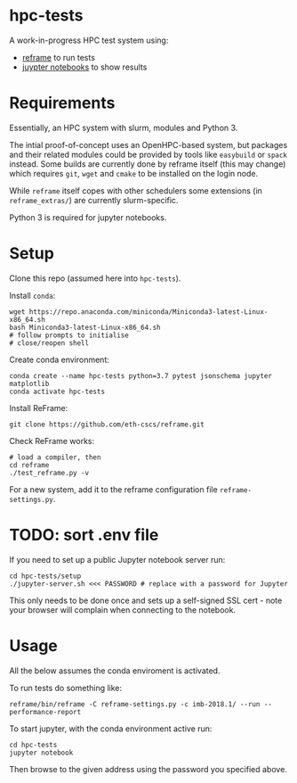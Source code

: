 # hpc-tests

A work-in-progress HPC test system using:
- [reframe](https://reframe-hpc.readthedocs.io/en/latest/index.html) to run tests
- [juypter notebooks](https://jupyter.readthedocs.io/en/latest/) to show results

# Requirements

Essentially, an HPC system with slurm, modules and Python 3.

The intial proof-of-concept uses an OpenHPC-based system, but packages and their related modules could be provided by tools like `easybuild` or `spack` instead. Some builds are currently done by reframe itself (this may change) which requires `git`, `wget` and `cmake` to be installed on the login node.

While `reframe` itself copes  with other schedulers some extensions (in `reframe_extras/`) are currently slurm-specific.

Python 3 is required for jupyter notebooks.


# Setup

Clone this repo (assumed here into `hpc-tests`).

Install `conda`:

    wget https://repo.anaconda.com/miniconda/Miniconda3-latest-Linux-x86_64.sh
    bash Miniconda3-latest-Linux-x86_64.sh
    # follow prompts to initialise
    # close/reopen shell

Create conda environment:
    
    conda create --name hpc-tests python=3.7 pytest jsonschema jupyter matplotlib
    conda activate hpc-tests

Install ReFrame:

    git clone https://github.com/eth-cscs/reframe.git

Check ReFrame works:

    # load a compiler, then
    cd reframe
    ./test_reframe.py -v

For a new system, add it to the reframe configuration file `reframe-settings.py`.

# TODO: sort .env file

If you need to set up a public Jupyter notebook server run:

    cd hpc-tests/setup
    ./jupyter-server.sh <<< PASSWORD # replace with a password for Jupyter

This only needs to be done once and sets up a self-signed SSL cert - note your browser will complain when connecting to the notebook.

# Usage

All the below assumes the conda enviroment is activated.

To run tests do something like:

    reframe/bin/reframe -C reframe-settings.py -c imb-2018.1/ --run --performance-report

To start jupyter, with the conda environment active run:

    cd hpc-tests
    jupyter notebook

Then browse to the given address using the password you specified above.
